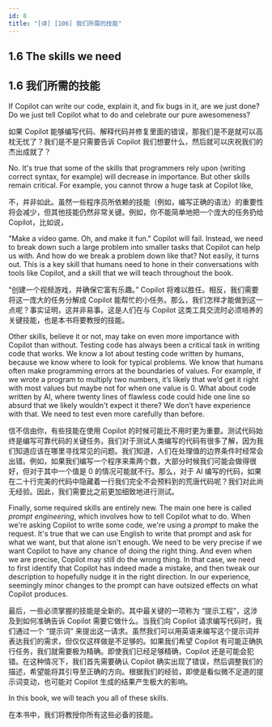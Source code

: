 ```yaml
---
id: 8
title: "[译] [106] 我们所需的技能"
---
```


## 1.6 The skills we need
## 1.6 我们所需的技能

If Copilot can write our code, explain it, and fix bugs in it, are we just done? Do we just tell Copilot what to do and celebrate our pure awesomeness?

如果 Copilot 能够编写代码、解释代码并修复里面的错误，那我们是不是就可以高枕无忧了？我们是不是只需要告诉 Copilot 我们想要什么，然后就可以庆祝我们的杰出成就了？

No. It's true that some of the skills that programmers rely upon (writing correct syntax, for example) will decrease in importance. But other skills remain critical. For example, you cannot throw a huge task at Copilot like,

不，并非如此。虽然一些程序员所依赖的技能（例如，编写正确的语法）的重要性将会减少，但其他技能仍然非常关键。例如，你不能简单地把一个庞大的任务扔给 Copilot，比如说，

"Make a video game. Oh, and make it fun." Copilot will fail. Instead, we need to break down such a large problem into smaller tasks that Copilot can help us with. And how do we break a problem down like that? Not easily, it turns out. This is a key skill that humans need to hone in their conversations with tools like Copilot, and a skill that we will teach throughout the book.

“创建一个视频游戏，并确保它富有乐趣。” Copilot 将难以胜任。相反，我们需要将这一庞大的任务分解成 Copilot 能帮忙的小任务。那么，我们怎样才能做到这一点呢？事实证明，这并非易事。这是人们在与 Copilot 这类工具交流时必须培养的关键技能，也是本书将要教授的技能。

Other skills, believe it or not, may take on even more importance with Copilot than without. Testing code has always been a critical task in writing code that works. We know a lot about testing code written by humans, because we know where to look for typical problems. We know that humans often make programming errors at the boundaries of values. For example, if we wrote a program to multiply two numbers, it’s likely that we’d get it right with most values but maybe not for when one value is 0. What about code written by AI, where twenty lines of flawless code could hide one line so absurd that we likely wouldn't expect it there? We don’t have experience with that. We need to test even more carefully than before.

信不信由你，有些技能在使用 Copilot 的时候可能比不用时更为重要。测试代码始终是编写可靠代码的关键任务。我们对于测试人类编写的代码有很多了解，因为我们知道应该在哪里寻找常见的问题。我们知道，人们在处理值的边界条件时经常会出错。例如，如果我们编写一个程序来乘两个数，大部分时候我们可能会做得很好，但对于其中一个值是 0 的情况可能就不行。那么，对于 AI 编写的代码，如果在二十行完美的代码中隐藏着一行我们完全不会预料到的荒唐代码呢？我们对此尚无经验。因此，我们需要比之前更加细致地进行测试。

Finally, some required skills are entirely new. The main one here is called _prompt engineering_, which involves how to tell Copilot what to do. When we're asking Copilot to write some code, we're using a _prompt_ to make the request. It's true that we can use English to write that prompt and ask for what we want, but that alone isn't enough. We need to be very precise if we want Copilot to have any chance of doing the right thing. And even when we are precise, Copilot may still do the wrong thing. In that case, we need to first identify that Copilot has indeed made a mistake, and then tweak our description to hopefully nudge it in the right direction. In our experience, seemingly minor changes to the prompt can have outsized effects on what Copilot produces.

最后，一些必须掌握的技能是全新的。其中最关键的一项称为 “提示工程”，这涉及到如何准确告诉 Copilot 需要它做什么。当我们向 Copilot 请求编写代码时，我们通过一个 “提示词” 来提出这一请求。虽然我们可以用英语来编写这个提示词并表达我们的需求，但仅仅这样做是不足够的。如果我们希望 Copilot 有可能正确执行任务，我们就需要极为精确。即使我们已经足够精确，Copilot 还是可能会犯错。在这种情况下，我们首先需要确认 Copilot 确实出现了错误，然后调整我们的描述，希望能将其引导至正确的方向。根据我们的经验，即使是看似微不足道的提示词变动，也可能对 Copilot 生成的结果产生极大的影响。

In this book, we will teach you all of these skills.

在本书中，我们将教授你所有这些必备的技能。
